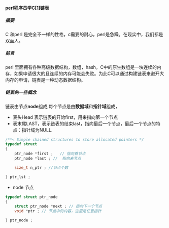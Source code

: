 #### perl程序员学C[1]链表

##### 摘要
C 和perl 是完全不一样的性格，c需要的耐心，perl是急躁。在现实中，我们都是双面人。


##### 前言
perl 里面拥有各种高级数据结构，数组，hash。C中的原生数组是一块连续的内存，如果申请很大的且连续的内存可能会失败。为此C可以通过构建链表来避开大内存的申请，链表是一种动态数据结构。

##### 链表的一些概念
链表由节点**node**组成,每个节点是由**数据域**和**指针域**组成，
- 表头Head 表示链表的开始first，用来指向第一个节点
- 表末尾LAST，表示链表的结束last，指向最后一个节点，最后一个节点的特点：指针域为NULL.

``` cpp
/**< Simple chained structures to store allocated pointers */
typedef struct
{
	ptr_node *first ;   // 指向首节点
	ptr_node *last ; //  指向未节点

	size_t n_ptr ; //节点个数

} ptr_lst ;

```
- node 节点

```cpp
typedef struct ptr_node
{
	struct ptr_node *next ; // 指向下一个节点
	void *ptr ; // 节点中的内容，这里是任意指针

} ptr_node ;
```
